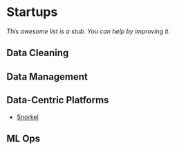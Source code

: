 <h1 id="startups">Startups</h1>

_This awesome list is a stub. You can help by improving it._

<h2 id="cleaning">Data Cleaning</h2>

<h2 id="management">Data Management</h2>

<h2 id="platforms">Data-Centric Platforms</h2>

- [Snorkel](snorkel.ai)

<h2 id="mlops">ML Ops</h2>